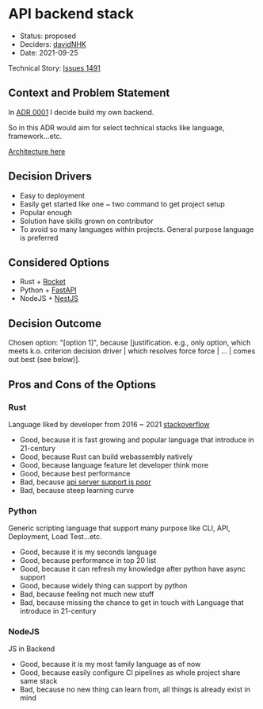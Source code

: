 # API backend stack

- Status: proposed
- Deciders: [davidNHK](https://github.com/davidNHK)
- Date: 2021-09-25

Technical Story: [Issues 1491](https://github.com/davidNHK/spotify-music-player/issues/1491)

## Context and Problem Statement

In [ADR 0001](docs/adr/0001-cache-recommendation-feed/README.md) I decide build my own backend.

So in this ADR would aim for select technical stacks like language, framework...etc.

[Architecture here](./puml/architecture.puml)

## Decision Drivers

- Easy to deployment
- Easily get started like one ~ two command to get project setup
- Popular enough
- Solution have skills grown on contributor
- To avoid so many languages within projects. General purpose language is preferred

## Considered Options

- Rust + [Rocket](https://rocket.rs/)
- Python + [FastAPI](https://fastapi.tiangolo.com/)
- NodeJS + [NestJS](https://docs.nestjs.com/)

## Decision Outcome

Chosen option: "[option 1]", because [justification. e.g., only option, which meets k.o. criterion decision driver | which resolves force force | … | comes out best (see below)].

## Pros and Cons of the Options

### Rust

Language liked by developer from 2016 ~ 2021 [stackoverflow](https://insights.stackoverflow.com/survey/2021#technology-most-loved-dreaded-and-wanted)

- Good, because it is fast growing and popular language that introduce in 21-century
- Good, because Rust can build webassembly natively
- Good, because language feature let developer think more
- Good, because best performance
- Bad, because [api server support is poor](https://macwright.com/2021/01/15/rust.html)
- Bad, because steep learning curve

### Python

Generic scripting language that support many purpose like CLI, API, Deployment, Load Test...etc.

- Good, because it is my seconds language
- Good, because performance in top 20 list
- Good, because it can refresh my knowledge after python have async support
- Good, because widely thing can support by python
- Bad, because feeling not much new stuff
- Bad, because missing the chance to get in touch with Language that introduce in 21-century

### NodeJS

JS in Backend

- Good, because it is my most family language as of now
- Good, because easily configure CI pipelines as whole project share same stack
- Bad, because no new thing can learn from, all things is already exist in mind
